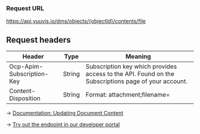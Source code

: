 ### Request URL
https://api.yuuvis.io/dms/objects/{objectId}/contents/file

## Request headers
| Header                    | Type   | Meaning                                                                                             |
|---------------------------|--------|-----------------------------------------------------------------------------------------------------|
| Ocp-Apim-Subscription-Key | String | Subscription key which provides access to the API. Found on the Subscriptions page of your account. |
| Content-Disposition | String | Format: attachment;filename=<my filename> |

&rarr; [Documentation: Updating Document Content](https://github.com/yuuvis/Documentation/wiki/Update-documents#UpdatingDocumentsviaCoreAPI-UpdateContent)

&rarr; [Try out the endpoint in our developer portal](https://yuuvis.io/Apis/Endpoints/dms-core-api)

